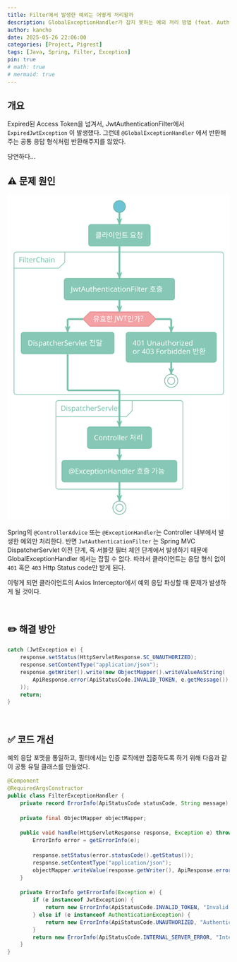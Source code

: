 ```yaml
---
title: Filter에서 발생한 예외는 어떻게 처리할까
description: GlobalExceptionHandler가 잡지 못하는 예외 처리 방법 (feat. AuthenticationEntryPoint)
author: kancho
date: 2025-05-26 22:06:00
categories: [Project, Pigrest]
tags: [Java, Spring, Filter, Exception]
pin: true
# math: true
# mermaid: true
---
```


## 개요

Expired된 Access Token을 넘겨서, JwtAuthenticationFilter에서 `ExpiredJwtException` 이 발생했다.
그런데 `@GlobalExceptionHandler` 에서 반환해주는 공통 응답 형식처럼 반환해주지를 않았다.

당연하다...

## ⚠️ 문제 원인

<img src="../assets/img/posts/jwt-filter-dispatcher-servlet.svg" />

Spring의 `@ControllerAdvice` 또는 `@ExceptionHandler`는 Controller 내부에서 발생한 예외만 처리한다. 반면 `JwtAuthenticationFilter` 는 Spring MVC DispatcherServlet 이전 단계, 즉 서블릿 필터 체인 단계에서 발생하기 때문에 GlobalExceptionHandler 에서는 잡힐 수 없다.
따라서 클라이언트는 응답 형식 없이 `401` 혹은 `403` Http Status code만 받게 된다.

이렇게 되면 클라이언트의 Axios Interceptor에서 예외 응답 파싱할 때 문제가 발생하게 될 것이다.

<br/>

## ✏️ 해결 방안

```java
catch (JwtException e) {
    response.setStatus(HttpServletResponse.SC_UNAUTHORIZED);
    response.setContentType("application/json");
    response.getWriter().write(new ObjectMapper().writeValueAsString(
        ApiResponse.error(ApiStatusCode.INVALID_TOKEN, e.getMessage())
    ));
    return;
}
```

<br/>

## ✅ 코드 개선

예외 응답 포맷을 통일하고, 필터에서는 인증 로직에만 집중하도록 하기 위해 다음과 같이 공통 유틸 클래스를 만들었다.

```java
@Component
@RequiredArgsConstructor
public class FilterExceptionHandler {
    private record ErrorInfo(ApiStatusCode statusCode, String message) {}

    private final ObjectMapper objectMapper;

    public void handle(HttpServletResponse response, Exception e) throws IOException {
        ErrorInfo error = getErrorInfo(e);

        response.setStatus(error.statusCode().getStatus());
        response.setContentType("application/json");
        objectMapper.writeValue(response.getWriter(), ApiResponse.error(error.statusCode(), error.message()));
    }

    private ErrorInfo getErrorInfo(Exception e) {
        if (e instanceof JwtException) {
            return new ErrorInfo(ApiStatusCode.INVALID_TOKEN, "Invalid token. Please log in again.");
        } else if (e instanceof AuthenticationException) {
            return new ErrorInfo(ApiStatusCode.UNAUTHORIZED, "Authentication failed. Please check your credentials.");
        }
        return new ErrorInfo(ApiStatusCode.INTERNAL_SERVER_ERROR, "Internal Server Error");
    }
}
```

